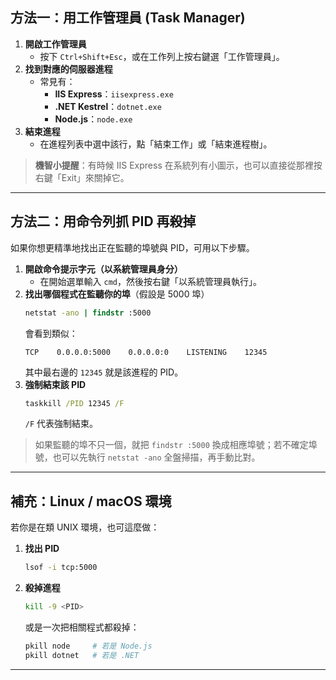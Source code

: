 ## 方法一：用工作管理員 (Task Manager)

1. **開啟工作管理員**  
   - 按下 `Ctrl+Shift+Esc`，或在工作列上按右鍵選「工作管理員」。
2. **找到對應的伺服器進程**  
   - 常見有：  
     - **IIS Express**：`iisexpress.exe`  
     - **.NET Kestrel**：`dotnet.exe`  
     - **Node.js**：`node.exe`
3. **結束進程**  
   - 在進程列表中選中該行，點「結束工作」或「結束進程樹」。  

> **機智小提醒**：有時候 IIS Express 在系統列有小圖示，也可以直接從那裡按右鍵「Exit」來關掉它。

---

## 方法二：用命令列抓 PID 再殺掉

如果你想更精準地找出正在監聽的埠號與 PID，可用以下步驟。

1. **開啟命令提示字元（以系統管理員身分）**  
   - 在開始選單輸入 `cmd`，然後按右鍵「以系統管理員執行」。
2. **找出哪個程式在監聽你的埠**（假設是 5000 埠）  
   ```bat
   netstat -ano | findstr :5000
   ```  
   會看到類似：
   ```
   TCP    0.0.0.0:5000    0.0.0.0:0    LISTENING    12345
   ```
   其中最右邊的 `12345` 就是該進程的 PID。
3. **強制結束該 PID**  
   ```bat
   taskkill /PID 12345 /F
   ```
   `/F` 代表強制結束。

> 如果監聽的埠不只一個，就把 `findstr :5000` 換成相應埠號；若不確定埠號，也可以先執行 `netstat -ano` 全盤掃描，再手動比對。

---

## 補充：Linux / macOS 環境

若你是在類 UNIX 環境，也可這麼做：

1. **找出 PID**  
   ```bash
   lsof -i tcp:5000
   ```
2. **殺掉進程**  
   ```bash
   kill -9 <PID>
   ```
   或是一次把相關程式都殺掉：
   ```bash
   pkill node     # 若是 Node.js
   pkill dotnet   # 若是 .NET
   ```

---

